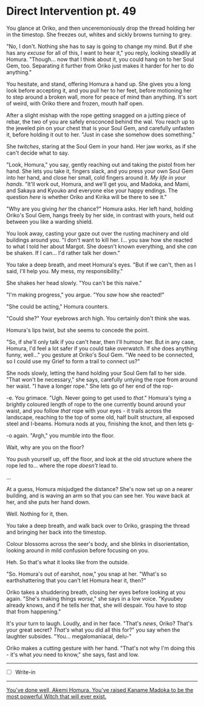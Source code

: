 # Direct Intervention pt. 49

You glance at Oriko, and then unceremoniously drop the thread holding her in the timestop. She freezes out, whites and sickly browns turning to grey.

"No, I don't. Nothing she has to say is going to change my mind. But if she has any *excuse* for all of this, I want to hear it," you reply, looking steadily at Homura. "Though... now that I think about it, you could hang on to her Soul Gem, too. Separating it further from Oriko just makes it harder for her to do anything."

You hesitate, and stand, offering Homura a hand up. She gives you a long look before accepting it, and you pull her to her feet, before motioning her to step around a broken wall, more for peace of mind than anything. It's sort of weird, with Oriko there and frozen, mouth half open.

After a slight mishap with the rope getting snagged on a jutting piece of rebar, the two of you are safely ensconced behind the wal. You reach up to the jeweled pin on your chest that is your Soul Gem, and carefully unfasten it, before holding it out to her. "Just in case she somehow does something."

She *twitches*, staring at the Soul Gem in your hand. Her jaw works, as if she can't decide what to say.

"Look, Homura," you say, gently reaching out and taking the pistol from her hand. She lets you take it, fingers slack, and you press your own Soul Gem into her hand, and close her small, cold fingers around it. *My life in your hands*. "It'll work out, Homura, and we'll get you, and Madoka, and Mami, and Sakaya and Kyouko and everyone else your happy endings. The question *here* is whether Oriko and Kirika will be there to see it."

"Why are you giving *her* the chance?" Homura asks. Her left hand, holding Oriko's Soul Gem, hangs freely by her side, in contrast with yours, held out between you like a warding shield.

You look away, casting your gaze out over the rusting machinery and old buildings around you. "I don't want to kill her. I... you saw how she reacted to what I told her about Margot. She doesn't known everything, and she *can* be shaken. If I can... I'd rather talk her down."

You take a deep breath, and meet Homura's eyes. "But if we can't, then as I said, I'll help you. My mess, my responsibility."

She shakes her head slowly. "You can't be this naive."

"I'm making progress," you argue. "You *saw* how she reacted!"

"She could be acting," Homura counters.

"Could she?" Your eyebrows arch high. You certainly don't think she was.

Homura's lips twist, but she seems to concede the point.

"So, if she'll only talk if you can't hear, then I'll humour her. But in any case, Homura, I'd feel a lot safer if you could take overwatch. If she does anything funny, well..." you gesture at Oriko's Soul Gem. "We need to be connected, so I could use my Grief to form a trail to connect us?"

She nods slowly, letting the hand holding your Soul Gem fall to her side. "That won't be necessary," she says, carefully untying the rope from around her waist. "I have a longer rope." She lets go of her end of the rop-

-e. You grimace. "Ugh. Never going to get used to *that*." Homura's tying a brightly coloured length of rope to the one currently bound around your waist, and you follow *that* rope with your eyes - it trails across the landscape, reaching to the top of some old, half built structure, all exposed steel and I-beams. Homura nods at you, finishing the knot, and then lets g-

-o again. "Argh," you mumble into the floor.

Wait, why are you on the floor?

You push yourself up, off the floor, and look at the old structure where the rope led to... where the rope *doesn't* lead to.

...

At a guess, Homura misjudged the distance? She's now set up on a nearer building, and is waving an arm so that you can see her. You wave back at her, and she puts her hand down.

Well. Nothing for it, then.

You take a deep breath, and walk back over to Oriko, grasping the thread and bringing her back into the timestop.

Colour blossoms across the seer's body, and she blinks in disorientation, looking around in mild confusion before focusing on you.

Heh. So that's what it looks like from the outside.

"So. Homura's out of earshot, now," you snap at her. "What's so earthshattering that you can't let Homura hear it, then?"

Oriko takes a shuddering breath, closing her eyes before looking at you again. "She's making things *worse*," she says in a low voice. "Kyuubey already knows, and if he tells her that, she will despair. You have to stop that from happening."

It's your turn to laugh. Loudly, and in her face. "That's *news*, Oriko? That's your great secret? *That's* what you did all this for?" you say when the laughter subsides. "You... megalomaniacal, delu-"

Oriko makes a cutting gesture with her hand. "That's not why I'm doing this - it's what *you* need to know," she says, fast and low.

---

- [ ] Write-in

---

[You've done well, Akemi Homura. You've raised Kaname Madoka to be the most powerful Witch that will ever exist.](http://i.imgur.com/lA3RFv0.png)
